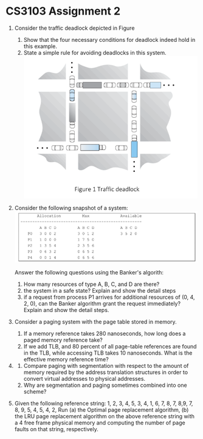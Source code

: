 # CS3103 Assignment 2
1. Consider the traffic deadlock depicted in Figure
   1. Show that the four necessary conditions for deadlock indeed hold in this example.
   2. State a simple rule for avoiding deadlocks in this system.
![Image](../../resource/assignment2_img1.png)

2. Consider the following snapshot of a system:
![Image](../../resource/assignment2_img2.png)

    Answer the following questions using the Banker's algorith:
    1. How many resources of type A, B, C, and D are there? 
    2. the system in a safe state? Explain and show the detail steps
    3. if a request from process P1 arrives for additional resources of (0, 4, 2, 0), can the Banker algorithm grant the request immediately? Explain and show the detail steps.

3. Consider a paging system with the page table stored in memory.
   1. If a memory reference takes 280 nanoseconds, how long does a paged memory reference take?
   2. If we add TLB, and 80 percent of all page-table references are found in the TLB, while accessing TLB takes 10 nanoseconds. What is the effective memory reference time?

4. 
   1. Compare paging with segmentation with respect to the amount of memory required by the address translation structures in order to convert virtual addresses to physical addresses.
   2.  Why are segmentation and paging sometimes combined into one scheme?

5. Given the following reference string:
1, 2, 3, 4, 5, 3, 4, 1, 6, 7, 8, 7, 8,9, 7, 8, 9, 5, 4, 5, 4, 2, 
    Run (a) the Optimal page replacement algorithm, (b) the LRU page replacement algorithm on the above reference string with a 4 free frame physical memory and computing the number of page faults on that string, respectively.

